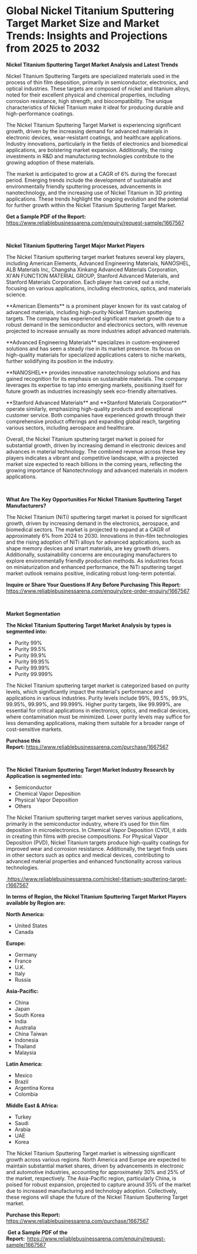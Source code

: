 <p><h1>Global Nickel Titanium Sputtering Target Market Size and Market Trends: Insights and Projections from 2025 to 2032</h1></p><p><strong>Nickel Titanium Sputtering Target Market Analysis and Latest Trends</strong></p>
<p><p>Nickel Titanium Sputtering Targets are specialized materials used in the process of thin film deposition, primarily in semiconductor, electronics, and optical industries. These targets are composed of nickel and titanium alloys, noted for their excellent physical and chemical properties, including corrosion resistance, high strength, and biocompatibility. The unique characteristics of Nickel Titanium make it ideal for producing durable and high-performance coatings.</p><p>The Nickel Titanium Sputtering Target Market is experiencing significant growth, driven by the increasing demand for advanced materials in electronic devices, wear-resistant coatings, and healthcare applications. Industry innovations, particularly in the fields of electronics and biomedical applications, are bolstering market expansion. Additionally, the rising investments in R&D and manufacturing technologies contribute to the growing adoption of these materials.</p><p>The market is anticipated to grow at a CAGR of 6% during the forecast period. Emerging trends include the development of sustainable and environmentally friendly sputtering processes, advancements in nanotechnology, and the increasing use of Nickel Titanium in 3D printing applications. These trends highlight the ongoing evolution and the potential for further growth within the Nickel Titanium Sputtering Target Market.</p></p>
<p><strong>Get a Sample PDF of the Report:&nbsp;</strong> <a href="https://www.reliablebusinessarena.com/enquiry/request-sample/1667567?utm_campaign=3433&utm_medium=2&utm_source=Github&utm_content=ia&utm_term=18042025&utm_id=nickel-titanium-sputtering-target">https://www.reliablebusinessarena.com/enquiry/request-sample/1667567</a></p>
<p>&nbsp;</p>
<p><strong>Nickel Titanium Sputtering Target Major Market Players</strong></p>
<p><p>The Nickel Titanium sputtering target market features several key players, including American Elements, Advanced Engineering Materials, NANOSHEL, ALB Materials Inc, Changsha Xinkang Advanced Materials Corporation, XI'AN FUNCTION MATERIAL GROUP, Stanford Advanced Materials, and Stanford Materials Corporation. Each player has carved out a niche, focusing on various applications, including electronics, optics, and materials science.</p><p>**American Elements** is a prominent player known for its vast catalog of advanced materials, including high-purity Nickel Titanium sputtering targets. The company has experienced significant market growth due to a robust demand in the semiconductor and electronics sectors, with revenue projected to increase annually as more industries adopt advanced materials.</p><p>**Advanced Engineering Materials** specializes in custom-engineered solutions and has seen a steady rise in its market presence. Its focus on high-quality materials for specialized applications caters to niche markets, further solidifying its position in the industry.</p><p>**NANOSHEL** provides innovative nanotechnology solutions and has gained recognition for its emphasis on sustainable materials. The company leverages its expertise to tap into emerging markets, positioning itself for future growth as industries increasingly seek eco-friendly alternatives.</p><p>**Stanford Advanced Materials** and **Stanford Materials Corporation** operate similarly, emphasizing high-quality products and exceptional customer service. Both companies have experienced growth through their comprehensive product offerings and expanding global reach, targeting various sectors, including aerospace and healthcare.</p><p>Overall, the Nickel Titanium sputtering target market is poised for substantial growth, driven by increasing demand in electronic devices and advances in material technology. The combined revenue across these key players indicates a vibrant and competitive landscape, with a projected market size expected to reach billions in the coming years, reflecting the growing importance of Nanotechnology and advanced materials in modern applications.</p></p>
<p>&nbsp;</p>
<p><strong>What Are The Key Opportunities For Nickel Titanium Sputtering Target Manufacturers?</strong></p>
<p><p>The Nickel Titanium (NiTi) sputtering target market is poised for significant growth, driven by increasing demand in the electronics, aerospace, and biomedical sectors. The market is projected to expand at a CAGR of approximately 6% from 2024 to 2030. Innovations in thin-film technologies and the rising adoption of NiTi alloys for advanced applications, such as shape memory devices and smart materials, are key growth drivers. Additionally, sustainability concerns are encouraging manufacturers to explore environmentally friendly production methods. As industries focus on miniaturization and enhanced performance, the NiTi sputtering target market outlook remains positive, indicating robust long-term potential.</p></p>
<p><strong>Inquire or Share Your Questions If Any Before Purchasing This Report:</strong> <a href="https://www.reliablebusinessarena.com/enquiry/pre-order-enquiry/1667567?utm_campaign=3433&utm_medium=2&utm_source=Github&utm_content=ia&utm_term=18042025&utm_id=nickel-titanium-sputtering-target">https://www.reliablebusinessarena.com/enquiry/pre-order-enquiry/1667567</a></p>
<p>&nbsp;</p>
<p><strong>Market Segmentation</strong></p>
<p><strong>The Nickel Titanium Sputtering Target Market Analysis by types is segmented into:</strong></p>
<p><ul><li>Purity 99%</li><li>Purity 99.5%</li><li>Purity 99.9%</li><li>Purity 99.95%</li><li>Purity 99.99%</li><li>Purity 99.999%</li></ul></p>
<p><p>The Nickel Titanium sputtering target market is categorized based on purity levels, which significantly impact the material's performance and applications in various industries. Purity levels include 99%, 99.5%, 99.9%, 99.95%, 99.99%, and 99.999%. Higher purity targets, like 99.999%, are essential for critical applications in electronics, optics, and medical devices, where contamination must be minimized. Lower purity levels may suffice for less demanding applications, making them suitable for a broader range of cost-sensitive markets.</p></p>
<p><strong>Purchase this Report:&nbsp;</strong><a href="https://www.reliablebusinessarena.com/purchase/1667567?utm_campaign=3433&utm_medium=2&utm_source=Github&utm_content=ia&utm_term=18042025&utm_id=nickel-titanium-sputtering-target">https://www.reliablebusinessarena.com/purchase/1667567</a></p>
<p>&nbsp;</p>
<p><strong>The Nickel Titanium Sputtering Target Market Industry Research by Application is segmented into:</strong></p>
<p><ul><li>Semiconductor</li><li>Chemical Vapor Deposition</li><li>Physical Vapor Deposition</li><li>Others</li></ul></p>
<p><p>The Nickel Titanium sputtering target market serves various applications, primarily in the semiconductor industry, where it’s used for thin film deposition in microelectronics. In Chemical Vapor Deposition (CVD), it aids in creating thin films with precise compositions. For Physical Vapor Deposition (PVD), Nickel Titanium targets produce high-quality coatings for improved wear and corrosion resistance. Additionally, the target finds uses in other sectors such as optics and medical devices, contributing to advanced material properties and enhanced functionality across various technologies.</p></p>
<p><a href="https://www.reliablebusinessarena.com/nickel-titanium-sputtering-target-r1667567?utm_campaign=3433&utm_medium=2&utm_source=Github&utm_content=ia&utm_term=18042025&utm_id=nickel-titanium-sputtering-target">&nbsp;https://www.reliablebusinessarena.com/nickel-titanium-sputtering-target-r1667567</a></p>
<p><strong>In terms of Region, the Nickel Titanium Sputtering Target Market Players available by Region are:</strong></p>
<p>
    <p> <strong> North America: </strong>
        <ul>
            <li>United States</li>
            <li>Canada</li>
        </ul>
        </p> 
    <p> <strong> Europe: </strong>
        <ul>
            <li>Germany</li>
            <li>France</li>
            <li>U.K.</li>
            <li>Italy</li>
            <li>Russia</li>
        </ul>
        </p> 
    <p> <strong> Asia-Pacific: </strong>
        <ul>
            <li>China</li>
            <li>Japan</li>
            <li>South Korea</li>
            <li>India</li>
            <li>Australia</li>
            <li>China Taiwan</li>
            <li>Indonesia</li>
            <li>Thailand</li>
            <li>Malaysia</li>
        </ul>
        </p> 
    <p> <strong> Latin America: </strong>
        <ul>
            <li>Mexico</li>
            <li>Brazil</li>
            <li>Argentina Korea</li>
            <li>Colombia</li>
        </ul>
        </p> 
    <p> <strong> Middle East & Africa: </strong>
        <ul>
            <li>Turkey</li>
            <li>Saudi</li>
            <li>Arabia</li>
            <li>UAE</li>
            <li>Korea</li>
        </ul>
    </p>
    </p>
<p><p>The Nickel Titanium Sputtering Target market is witnessing significant growth across various regions. North America and Europe are expected to maintain substantial market shares, driven by advancements in electronic and automotive industries, accounting for approximately 30% and 25% of the market, respectively. The Asia-Pacific region, particularly China, is poised for robust expansion, projected to capture around 35% of the market due to increased manufacturing and technology adoption. Collectively, these regions will shape the future of the Nickel Titanium Sputtering Target market.</p></p>
<p><strong>Purchase this Report: </strong><a href="https://www.reliablebusinessarena.com/purchase/1667567?utm_campaign=3433&utm_medium=2&utm_source=Github&utm_content=ia&utm_term=18042025&utm_id=nickel-titanium-sputtering-target">https://www.reliablebusinessarena.com/purchase/1667567</a></p>
<p>&nbsp;<strong>Get a Sample PDF of the Report:&nbsp;&nbsp;</strong><a href="https://www.reliablebusinessarena.com/enquiry/request-sample/1667567?utm_campaign=3433&utm_medium=2&utm_source=Github&utm_content=ia&utm_term=18042025&utm_id=nickel-titanium-sputtering-target">https://www.reliablebusinessarena.com/enquiry/request-sample/1667567</a></p>
<p><strong></strong></p>
<p><p></p><p></p><p></p></p>
